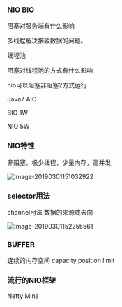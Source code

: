 ### NIO BIO

阻塞对服务端有什么影响

多线程解决接收数据的问题。

线程池

阻塞对线程池的方式有什么影响

nio可以阻塞非阻塞2方式运行

Java7 AIO

BIO 1W

NIO 5W

### NIO特性

非阻塞，极少线程，少量内存，高并发



![image-20190301151032922](/Users/shenyi/Project/learning/JavaGuide/Java高级网易直播/img/image-20190301151032922.png)

### selector用法

channel用法 数据的来源或去向

![image-20190301152255561](/Users/shenyi/Project/learning/JavaGuide/Java高级网易直播/img/image-20190301152255561.png)

### BUFFER

连续的内存空间 capacity position limit



### 流行的NIO框架

Netty Mina